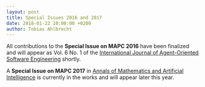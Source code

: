 ```yaml
---
layout: post
title: Special Issues 2016 and 2017
date: 2018-01-22 10:00:00 +0200
author: Tobias Ahlbrecht
---
```


All contributions to the **Special Issue on MAPC 2016** have been finalized and will appear as Vol. 6 No. 1 of the [International Journal of Agent-Oriented Software Engineering](http://www.inderscience.com/jhome.php?jcode=ijaose) shortly.

A **Special Issue on MAPC 2017** in [Annals of Mathematics and Artificial Intelligence](https://link.springer.com/journal/volumesAndIssues/10472) is currently in the works and will appear later this year.